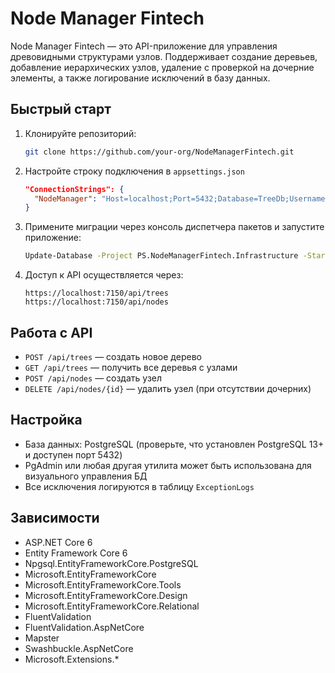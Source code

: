 # Node Manager Fintech

Node Manager Fintech — это API-приложение для управления древовидными структурами узлов. Поддерживает создание деревьев, добавление иерархических узлов, удаление с проверкой на дочерние элементы, а также логирование исключений в базу данных.

## Быстрый старт

1. Клонируйте репозиторий:

   ```bash
   git clone https://github.com/your-org/NodeManagerFintech.git
   ```

2. Настройте строку подключения в `appsettings.json`

   ```json
   "ConnectionStrings": {
     "NodeManager": "Host=localhost;Port=5432;Database=TreeDb;Username=your_username;Password=your_password"
   }
   ```

3. Примените миграции через консоль диспетчера пакетов и запустите приложение:

   ```bash
   Update-Database -Project PS.NodeManagerFintech.Infrastructure -StartupProject PS.NodeManagerFintech.API
   ```

4. Доступ к API осуществляется через:

   ```
   https://localhost:7150/api/trees
   https://localhost:7150/api/nodes
   ```

## Работа с API

* `POST /api/trees` — создать новое дерево
* `GET /api/trees` — получить все деревья с узлами
* `POST /api/nodes` — создать узел
* `DELETE /api/nodes/{id}` — удалить узел (при отсутствии дочерних)

## Настройка

* База данных: PostgreSQL (проверьте, что установлен PostgreSQL 13+ и доступен порт 5432)
* PgAdmin или любая другая утилита может быть использована для визуального управления БД
* Все исключения логируются в таблицу `ExceptionLogs`

## Зависимости

- ASP.NET Core 6
- Entity Framework Core 6
- Npgsql.EntityFrameworkCore.PostgreSQL
- Microsoft.EntityFrameworkCore
- Microsoft.EntityFrameworkCore.Tools
- Microsoft.EntityFrameworkCore.Design
- Microsoft.EntityFrameworkCore.Relational
- FluentValidation
- FluentValidation.AspNetCore
- Mapster
- Swashbuckle.AspNetCore
- Microsoft.Extensions.*

